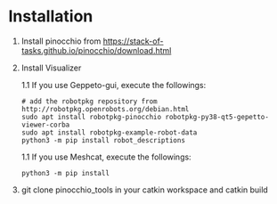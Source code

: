 # Installation
1. Install pinocchio from https://stack-of-tasks.github.io/pinocchio/download.html
1. Install Visualizer

   1.1 If you use Geppeto-gui, execute the followings:
   ```
   # add the robotpkg repository from http://robotpkg.openrobots.org/debian.html
   sudo apt install robotpkg-pinocchio robotpkg-py38-qt5-gepetto-viewer-corba
   sudo apt install robotpkg-example-robot-data
   python3 -m pip install robot_descriptions
   ```
   1.1 If you use Meshcat, execute the followings:
   ```
   python3 -m pip install
   ```
1. git clone pinocchio_tools in your catkin workspace and catkin build
